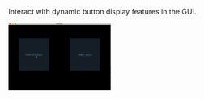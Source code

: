 Interact with dynamic button display features in the GUI.

<img src='/c_dynamicStyle/out.gif' height="40%" width="40%">
